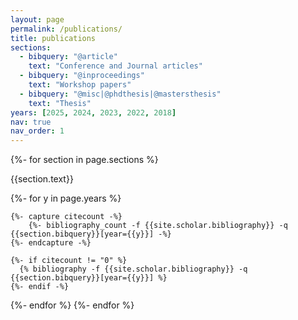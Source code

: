 ```yaml
---
layout: page
permalink: /publications/
title: publications
sections:
  - bibquery: "@article"
    text: "Conference and Journal articles"
  - bibquery: "@inproceedings"
    text: "Workshop papers"
  - bibquery: "@misc|@phdthesis|@mastersthesis"
    text: "Thesis"
years: [2025, 2024, 2023, 2022, 2018]
nav: true
nav_order: 1
---
```

<!-- _pages/publications.md -->
<div class="publications">

{%- for section in page.sections %}
  <a id="{{section.text}}"></a>
  <p class="bibtitle">{{section.text}}</p>
  {%- for y in page.years %}

    {%- capture citecount -%}
        {%- bibliography_count -f {{site.scholar.bibliography}} -q {{section.bibquery}}[year={{y}}] -%}
    {%- endcapture -%}

    {%- if citecount != "0" %}
      {% bibliography -f {{site.scholar.bibliography}} -q {{section.bibquery}}[year={{y}}] %}
    {%- endif -%}

  {%- endfor %}
{%- endfor %}


</div>

